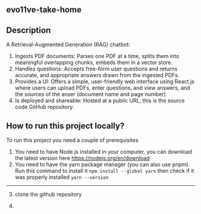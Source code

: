 ## evo11ve-take-home

## Description

A Retrieval-Augmented Generation (RAG) chatbot:

1. Ingests PDF documents: Parses one PDF at a time, splits them into meaningful overlapping
   chunks, embeds them in a vector store.
2. Handles questions: Accepts free-form user questions and returns accurate, and
   appropriate answers drawn from the ingested PDFs.
3. Provides a UI: Offers a simple, user-friendly web interface using React.js where users can upload PDFs, enter questions, and view answers, and the sources of the anser (document name and page number).
4. Is deployed and shareable: Hosted at a public URL, this is the source code
   GitHub repository.

## How to run this project locally?

To run this project you need a couple of prerequisites

1. You need to have Node.js installed in your computer, you can download the latest version here https://nodejs.org/en/download
2. You need to have the yarn package manager (you can also use pnpm). Run this command to install it `npm install --global yarn` then check if it was properly installed `yarn --version`

---

3. clone the github repository

4.
